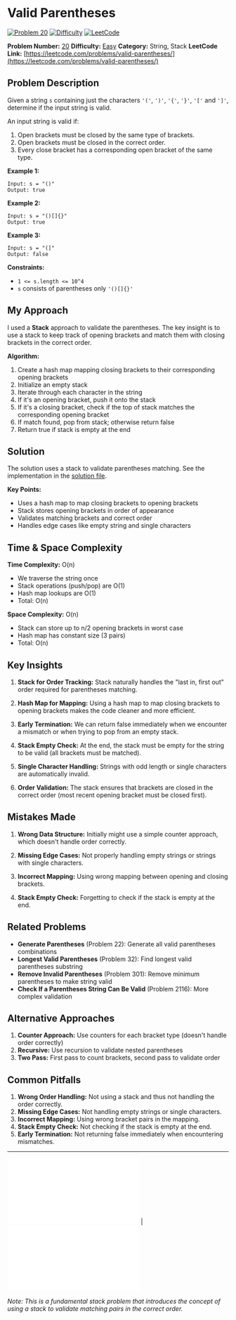 # Valid Parentheses

[![Problem 20](https://img.shields.io/badge/Problem-20-blue?style=for-the-badge&logo=leetcode)](https://leetcode.com/problems/valid-parentheses/)
[![Difficulty](https://img.shields.io/badge/Difficulty-Easy-green?style=for-the-badge)](https://leetcode.com/problemset/?difficulty=EASY)
[![LeetCode](https://img.shields.io/badge/LeetCode-View%20Problem-orange?style=for-the-badge&logo=leetcode)](https://leetcode.com/problems/valid-parentheses/)

**Problem Number:** [20](https://leetcode.com/problems/valid-parentheses/)
**Difficulty:** [Easy](https://leetcode.com/problemset/?difficulty=EASY)
**Category:** String, Stack
**LeetCode Link:** [https://leetcode.com/problems/valid-parentheses/](https://leetcode.com/problems/valid-parentheses/)

## Problem Description

Given a string `s` containing just the characters `'('`, `')'`, `'{'`, `'}'`, `'['` and `']'`, determine if the input string is valid.

An input string is valid if:
1. Open brackets must be closed by the same type of brackets.
2. Open brackets must be closed in the correct order.
3. Every close bracket has a corresponding open bracket of the same type.

**Example 1:**
```
Input: s = "()"
Output: true
```

**Example 2:**
```
Input: s = "()[]{}"
Output: true
```

**Example 3:**
```
Input: s = "(]"
Output: false
```

**Constraints:**
- `1 <= s.length <= 10^4`
- `s` consists of parentheses only `'()[]{}'`

## My Approach

I used a **Stack** approach to validate the parentheses. The key insight is to use a stack to keep track of opening brackets and match them with closing brackets in the correct order.

**Algorithm:**
1. Create a hash map mapping closing brackets to their corresponding opening brackets
2. Initialize an empty stack
3. Iterate through each character in the string
4. If it's an opening bracket, push it onto the stack
5. If it's a closing bracket, check if the top of stack matches the corresponding opening bracket
6. If match found, pop from stack; otherwise return false
7. Return true if stack is empty at the end

## Solution

The solution uses a stack to validate parentheses matching. See the implementation in the [solution file](../exercises/20.valid-parentheses.py).

**Key Points:**
- Uses a hash map to map closing brackets to opening brackets
- Stack stores opening brackets in order of appearance
- Validates matching brackets and correct order
- Handles edge cases like empty string and single characters

## Time & Space Complexity

**Time Complexity:** O(n)
- We traverse the string once
- Stack operations (push/pop) are O(1)
- Hash map lookups are O(1)
- Total: O(n)

**Space Complexity:** O(n)
- Stack can store up to n/2 opening brackets in worst case
- Hash map has constant size (3 pairs)
- Total: O(n)

## Key Insights

1. **Stack for Order Tracking:** Stack naturally handles the "last in, first out" order required for parentheses matching.

2. **Hash Map for Mapping:** Using a hash map to map closing brackets to opening brackets makes the code cleaner and more efficient.

3. **Early Termination:** We can return false immediately when we encounter a mismatch or when trying to pop from an empty stack.

4. **Stack Empty Check:** At the end, the stack must be empty for the string to be valid (all brackets must be matched).

5. **Single Character Handling:** Strings with odd length or single characters are automatically invalid.

6. **Order Validation:** The stack ensures that brackets are closed in the correct order (most recent opening bracket must be closed first).

## Mistakes Made

1. **Wrong Data Structure:** Initially might use a simple counter approach, which doesn't handle order correctly.

2. **Missing Edge Cases:** Not properly handling empty strings or strings with single characters.

3. **Incorrect Mapping:** Using wrong mapping between opening and closing brackets.

4. **Stack Empty Check:** Forgetting to check if the stack is empty at the end.

## Related Problems

- **Generate Parentheses** (Problem 22): Generate all valid parentheses combinations
- **Longest Valid Parentheses** (Problem 32): Find longest valid parentheses substring
- **Remove Invalid Parentheses** (Problem 301): Remove minimum parentheses to make string valid
- **Check If a Parentheses String Can Be Valid** (Problem 2116): More complex validation

## Alternative Approaches

1. **Counter Approach:** Use counters for each bracket type (doesn't handle order correctly)
2. **Recursive:** Use recursion to validate nested parentheses
3. **Two Pass:** First pass to count brackets, second pass to validate order

## Common Pitfalls

1. **Wrong Order Handling:** Not using a stack and thus not handling the order correctly.
2. **Missing Edge Cases:** Not handling empty strings or single characters.
3. **Incorrect Mapping:** Using wrong bracket pairs in the mapping.
4. **Stack Empty Check:** Not checking if the stack is empty at the end.
5. **Early Termination:** Not returning false immediately when encountering mismatches.

---

[![Back to Index](../../README.md#-problem-index)](../../README.md#-problem-index) | [![View Solution](../exercises/20.valid-parentheses.py)](../exercises/20.valid-parentheses.py)

*Note: This is a fundamental stack problem that introduces the concept of using a stack to validate matching pairs in the correct order.*
